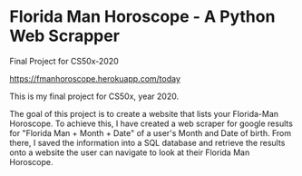 # Florida Man Horoscope - A Python Web Scrapper
Final Project for CS50x-2020

https://fmanhoroscope.herokuapp.com/today

This is my final project for CS50x, year 2020. 

The goal of this project is to create a website that lists your Florida-Man Horoscope. To achieve this, I have created a web scraper for google results for 
"Florida Man + Month + Date" of a user's Month and Date of birth. From there, I saved the information into a SQL database and retrieve the results onto a website the user can navigate to look at their Florida Man Horoscope. 
